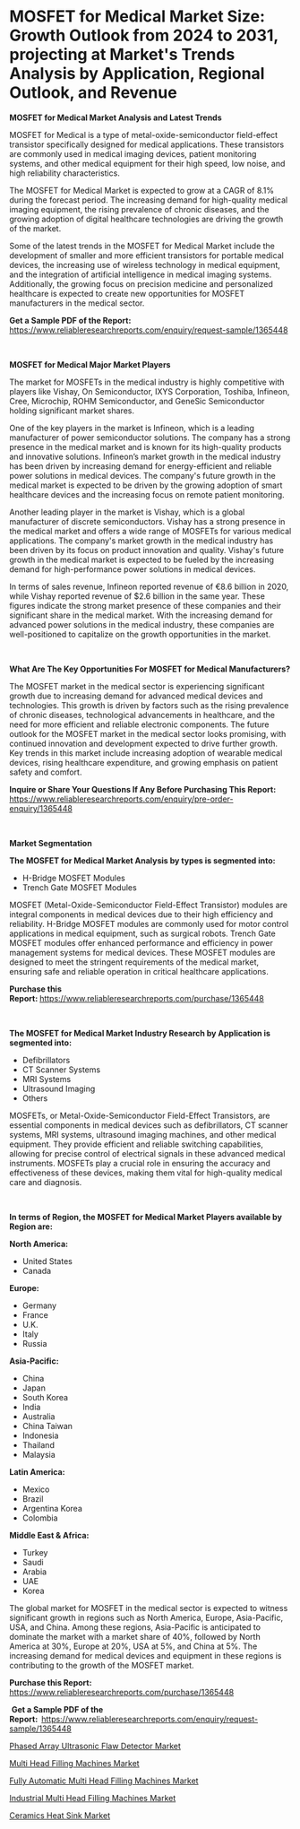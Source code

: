 <p><h1>MOSFET for Medical Market Size: Growth Outlook from 2024 to 2031, projecting at Market's Trends Analysis by Application, Regional Outlook, and Revenue</h1></p><p><strong>MOSFET for Medical Market Analysis and Latest Trends</strong></p>
<p><p>MOSFET for Medical is a type of metal-oxide-semiconductor field-effect transistor specifically designed for medical applications. These transistors are commonly used in medical imaging devices, patient monitoring systems, and other medical equipment for their high speed, low noise, and high reliability characteristics.</p><p>The MOSFET for Medical Market is expected to grow at a CAGR of 8.1% during the forecast period. The increasing demand for high-quality medical imaging equipment, the rising prevalence of chronic diseases, and the growing adoption of digital healthcare technologies are driving the growth of the market.</p><p>Some of the latest trends in the MOSFET for Medical Market include the development of smaller and more efficient transistors for portable medical devices, the increasing use of wireless technology in medical equipment, and the integration of artificial intelligence in medical imaging systems. Additionally, the growing focus on precision medicine and personalized healthcare is expected to create new opportunities for MOSFET manufacturers in the medical sector.</p></p>
<p><strong>Get a Sample PDF of the Report:&nbsp;</strong> <a href="https://www.reliableresearchreports.com/enquiry/request-sample/1365448">https://www.reliableresearchreports.com/enquiry/request-sample/1365448</a></p>
<p>&nbsp;</p>
<p><strong>MOSFET for Medical Major Market Players</strong></p>
<p><p>The market for MOSFETs in the medical industry is highly competitive with players like Vishay, On Semiconductor, IXYS Corporation, Toshiba, Infineon, Cree, Microchip, ROHM Semiconductor, and GeneSic Semiconductor holding significant market shares. </p><p>One of the key players in the market is Infineon, which is a leading manufacturer of power semiconductor solutions. The company has a strong presence in the medical market and is known for its high-quality products and innovative solutions. Infineon’s market growth in the medical industry has been driven by increasing demand for energy-efficient and reliable power solutions in medical devices. The company's future growth in the medical market is expected to be driven by the growing adoption of smart healthcare devices and the increasing focus on remote patient monitoring.</p><p>Another leading player in the market is Vishay, which is a global manufacturer of discrete semiconductors. Vishay has a strong presence in the medical market and offers a wide range of MOSFETs for various medical applications. The company's market growth in the medical industry has been driven by its focus on product innovation and quality. Vishay's future growth in the medical market is expected to be fueled by the increasing demand for high-performance power solutions in medical devices.</p><p>In terms of sales revenue, Infineon reported revenue of €8.6 billion in 2020, while Vishay reported revenue of $2.6 billion in the same year. These figures indicate the strong market presence of these companies and their significant share in the medical market. With the increasing demand for advanced power solutions in the medical industry, these companies are well-positioned to capitalize on the growth opportunities in the market.</p></p>
<p>&nbsp;</p>
<p><strong>What Are The Key Opportunities For MOSFET for Medical Manufacturers?</strong></p>
<p><p>The MOSFET market in the medical sector is experiencing significant growth due to increasing demand for advanced medical devices and technologies. This growth is driven by factors such as the rising prevalence of chronic diseases, technological advancements in healthcare, and the need for more efficient and reliable electronic components. The future outlook for the MOSFET market in the medical sector looks promising, with continued innovation and development expected to drive further growth. Key trends in this market include increasing adoption of wearable medical devices, rising healthcare expenditure, and growing emphasis on patient safety and comfort.</p></p>
<p><strong>Inquire or Share Your Questions If Any Before Purchasing This Report:</strong> <a href="https://www.reliableresearchreports.com/enquiry/pre-order-enquiry/1365448">https://www.reliableresearchreports.com/enquiry/pre-order-enquiry/1365448</a></p>
<p>&nbsp;</p>
<p><strong>Market Segmentation</strong></p>
<p><strong>The MOSFET for Medical Market Analysis by types is segmented into:</strong></p>
<p><ul><li>H-Bridge MOSFET Modules</li><li>Trench Gate MOSFET Modules</li></ul></p>
<p><p>MOSFET (Metal-Oxide-Semiconductor Field-Effect Transistor) modules are integral components in medical devices due to their high efficiency and reliability. H-Bridge MOSFET modules are commonly used for motor control applications in medical equipment, such as surgical robots. Trench Gate MOSFET modules offer enhanced performance and efficiency in power management systems for medical devices. These MOSFET modules are designed to meet the stringent requirements of the medical market, ensuring safe and reliable operation in critical healthcare applications.</p></p>
<p><strong>Purchase this Report:&nbsp;</strong><a href="https://www.reliableresearchreports.com/purchase/1365448">https://www.reliableresearchreports.com/purchase/1365448</a></p>
<p>&nbsp;</p>
<p><strong>The MOSFET for Medical Market Industry Research by Application is segmented into:</strong></p>
<p><ul><li>Defibrillators</li><li>CT Scanner Systems</li><li>MRI Systems</li><li>Ultrasound Imaging</li><li>Others</li></ul></p>
<p><p>MOSFETs, or Metal-Oxide-Semiconductor Field-Effect Transistors, are essential components in medical devices such as defibrillators, CT scanner systems, MRI systems, ultrasound imaging machines, and other medical equipment. They provide efficient and reliable switching capabilities, allowing for precise control of electrical signals in these advanced medical instruments. MOSFETs play a crucial role in ensuring the accuracy and effectiveness of these devices, making them vital for high-quality medical care and diagnosis.</p></p>
<p>&nbsp;</p>
<p><strong>In terms of Region, the MOSFET for Medical Market Players available by Region are:</strong></p>
<p>
    <p> <strong> North America: </strong>
        <ul>
            <li>United States</li>
            <li>Canada</li>
        </ul>
        </p> 
    <p> <strong> Europe: </strong>
        <ul>
            <li>Germany</li>
            <li>France</li>
            <li>U.K.</li>
            <li>Italy</li>
            <li>Russia</li>
        </ul>
        </p> 
    <p> <strong> Asia-Pacific: </strong>
        <ul>
            <li>China</li>
            <li>Japan</li>
            <li>South Korea</li>
            <li>India</li>
            <li>Australia</li>
            <li>China Taiwan</li>
            <li>Indonesia</li>
            <li>Thailand</li>
            <li>Malaysia</li>
        </ul>
        </p> 
    <p> <strong> Latin America: </strong>
        <ul>
            <li>Mexico</li>
            <li>Brazil</li>
            <li>Argentina Korea</li>
            <li>Colombia</li>
        </ul>
        </p> 
    <p> <strong> Middle East & Africa: </strong>
        <ul>
            <li>Turkey</li>
            <li>Saudi</li>
            <li>Arabia</li>
            <li>UAE</li>
            <li>Korea</li>
        </ul>
    </p>
    </p>
<p><p>The global market for MOSFET in the medical sector is expected to witness significant growth in regions such as North America, Europe, Asia-Pacific, USA, and China. Among these regions, Asia-Pacific is anticipated to dominate the market with a market share of 40%, followed by North America at 30%, Europe at 20%, USA at 5%, and China at 5%. The increasing demand for medical devices and equipment in these regions is contributing to the growth of the MOSFET market.</p></p>
<p><strong>Purchase this Report: </strong><a href="https://www.reliableresearchreports.com/purchase/1365448">https://www.reliableresearchreports.com/purchase/1365448</a></p>
<p>&nbsp;<strong>Get a Sample PDF of the Report:&nbsp;&nbsp;</strong><a href="https://www.reliableresearchreports.com/enquiry/request-sample/1365448">https://www.reliableresearchreports.com/enquiry/request-sample/1365448</a></p>
<p><strong></strong></p>
<p><p><a href="https://github.com/jodemen/Market-Research-Report-List-1/blob/main/phased-array-ultrasonic-flaw-detector-market.md">Phased Array Ultrasonic Flaw Detector Market</a></p><p><a href="https://medium.com/@rexjacobi344/multi-head-filling-machines-market-share-evolution-and-market-growth-trends-2024-2031-9ceacbd7dc5a">Multi Head Filling Machines Market</a></p><p><a href="https://medium.com/@rexjacobi344/fully-automatic-multi-head-filling-machines-market-analysis-and-sze-forecasted-for-period-from-2024-904e3c44df3c">Fully Automatic Multi Head Filling Machines Market</a></p><p><a href="https://medium.com/@rexjacobi344/industrial-multi-head-filling-machines-market-share-evolution-and-market-growth-trends-2024-2031-8ac4efd1a6a0">Industrial Multi Head Filling Machines Market</a></p><p><a href="https://github.com/Sarissaschmalingtr6fz2739/Market-Research-Report-List-1/blob/main/ceramics-heat-sink-market.md">Ceramics Heat Sink Market</a></p></p>